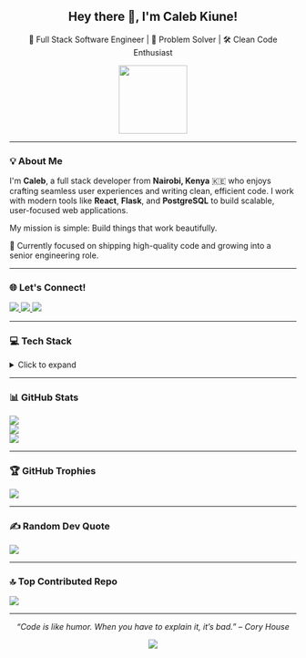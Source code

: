 <h2 align="center">Hey there 👋, I'm Caleb Kiune!</h2>
<p align="center">🚀 Full Stack Software Engineer | 🧠 Problem Solver | 🛠️ Clean Code Enthusiast</p>

<p align="center">
  <img src="https://media.giphy.com/media/du3J3cXyzhj75IOgvA/giphy.gif" width="120" />
</p>

---

### 💡 About Me

I'm **Caleb**, a full stack developer from **Nairobi, Kenya** 🇰🇪 who enjoys crafting seamless user experiences and writing clean, efficient code. I work with modern tools like **React**, **Flask**, and **PostgreSQL** to build scalable, user-focused web applications.

My mission is simple: Build things that work beautifully.

🔭 Currently focused on shipping high-quality code and growing into a senior engineering role.

---

### 🌐 Let's Connect!

<p>
  <a href="https://www.linkedin.com/in/calebkiune/" target="_blank">
    <img src="https://img.shields.io/badge/LinkedIn-blue?style=for-the-badge&logo=linkedin&logoColor=white" />
  </a>
  <a href="mailto:calebkiune@gmail.com">
    <img src="https://img.shields.io/badge/Gmail-D14836?style=for-the-badge&logo=gmail&logoColor=white" />
  </a>
  <a href="https://x.com/calebkiune" target="_blank">
    <img src="https://img.shields.io/badge/X-000000?style=for-the-badge&logo=X&logoColor=white" />
  </a>
</p>

---

### 💻 Tech Stack

<details>
  <summary>Click to expand</summary>

  ![JavaScript](https://img.shields.io/badge/javascript-%23323330.svg?style=for-the-badge&logo=javascript&logoColor=%23F7DF1E) 
  ![Python](https://img.shields.io/badge/python-3670A0?style=for-the-badge&logo=python&logoColor=ffdd54) 
  ![TypeScript](https://img.shields.io/badge/typescript-%23007ACC.svg?style=for-the-badge&logo=typescript&logoColor=white) 
  ![HTML5](https://img.shields.io/badge/html5-%23E34F26.svg?style=for-the-badge&logo=html5&logoColor=white) 
  ![CSS3](https://img.shields.io/badge/css3-%231572B6.svg?style=for-the-badge&logo=css3&logoColor=white) 
  ![React](https://img.shields.io/badge/react-%2320232a.svg?style=for-the-badge&logo=react&logoColor=%2361DAFB)
  ![Next JS](https://img.shields.io/badge/Next-black?style=for-the-badge&logo=next.js&logoColor=white)
  ![TailwindCSS](https://img.shields.io/badge/tailwindcss-%2338B2AC.svg?style=for-the-badge&logo=tailwind-css&logoColor=white)
  ![Bootstrap](https://img.shields.io/badge/bootstrap-%238511FA.svg?style=for-the-badge&logo=bootstrap&logoColor=white)
  ![NodeJS](https://img.shields.io/badge/node.js-6DA55F?style=for-the-badge&logo=node.js&logoColor=white) 
  ![Flask](https://img.shields.io/badge/flask-%23000.svg?style=for-the-badge&logo=flask&logoColor=white) 
  ![JWT](https://img.shields.io/badge/JWT-black?style=for-the-badge&logo=JSON%20web%20tokens) 
  ![Socket.io](https://img.shields.io/badge/Socket.io-black?style=for-the-badge&logo=socket.io&badgeColor=010101)
  ![Postgres](https://img.shields.io/badge/postgres-%23316192.svg?style=for-the-badge&logo=postgresql&logoColor=white)
  ![SQLite](https://img.shields.io/badge/sqlite-%2307405e.svg?style=for-the-badge&logo=sqlite&logoColor=white)
  ![Supabase](https://img.shields.io/badge/Supabase-3ECF8E?style=for-the-badge&logo=supabase&logoColor=white)
  ![MySQL](https://img.shields.io/badge/mysql-4479A1.svg?style=for-the-badge&logo=mysql&logoColor=white)
  ![Render](https://img.shields.io/badge/Render-46E3B7.svg?style=for-the-badge&logo=render&logoColor=white)
  ![Vercel](https://img.shields.io/badge/vercel-%23000000.svg?style=for-the-badge&logo=vercel&logoColor=white)
  ![Netlify](https://img.shields.io/badge/netlify-%23000000.svg?style=for-the-badge&logo=netlify&logoColor=#00C7B7)
  ![Firebase](https://img.shields.io/badge/firebase-a08021?style=for-the-badge&logo=firebase&logoColor=ffcd34) 
  ![Gunicorn](https://img.shields.io/badge/gunicorn-298729.svg?style=for-the-badge&logo=gunicorn&logoColor=white)
  ![Docker](https://img.shields.io/badge/docker-%230db7ed.svg?style=for-the-badge&logo=docker&logoColor=white)
  ![Figma](https://img.shields.io/badge/figma-%23F24E1E.svg?style=for-the-badge&logo=figma&logoColor=white)
  ![Framer](https://img.shields.io/badge/Framer-black?style=for-the-badge&logo=framer&logoColor=blue)
  ![Canva](https://img.shields.io/badge/Canva-%2300C4CC.svg?style=for-the-badge&logo=Canva&logoColor=white)
  ![Git](https://img.shields.io/badge/git-%23F05033.svg?style=for-the-badge&logo=git&logoColor=white)
  ![GitHub](https://img.shields.io/badge/github-%23121011.svg?style=for-the-badge&logo=github&logoColor=white)
  ![ESLint](https://img.shields.io/badge/ESLint-4B3263?style=for-the-badge&logo=eslint&logoColor=white)
  ![Postman](https://img.shields.io/badge/Postman-FF6C37?style=for-the-badge&logo=postman&logoColor=white)

</details>

---

### 📊 GitHub Stats

![](https://github-readme-stats.vercel.app/api?username=Caleb-Kiune&theme=dark&hide_border=false&include_all_commits=false&count_private=false)<br/>
![](https://nirzak-streak-stats.vercel.app/?user=Caleb-Kiune&theme=dark&hide_border=false)<br/>
![](https://github-readme-stats.vercel.app/api/top-langs/?username=Caleb-Kiune&theme=dark&hide_border=false&include_all_commits=false&count_private=false&layout=compact)

---

### 🏆 GitHub Trophies

![](https://github-profile-trophy.vercel.app/?username=Caleb-Kiune&theme=radical&no-frame=false&no-bg=false&margin-w=4)

---

### ✍️ Random Dev Quote

![](https://quotes-github-readme.vercel.app/api?type=horizontal&theme=radical)

---

### 🔝 Top Contributed Repo

![](https://github-contributor-stats.vercel.app/api?username=Caleb-Kiune&limit=5&theme=dark&combine_all_yearly_contributions=true)

---

<p align="center"><i>“Code is like humor. When you have to explain it, it’s bad.” – Cory House</i></p>

<p align="center">
  <a href="https://visitcount.itsvg.in/api?id=Caleb-Kiune">
    <img src="https://visitcount.itsvg.in/api?id=Caleb-Kiune&icon=0&color=0" />
  </a>
</p>

<!-- Proudly created with GPRM ( https://gprm.itsvg.in ) -->
